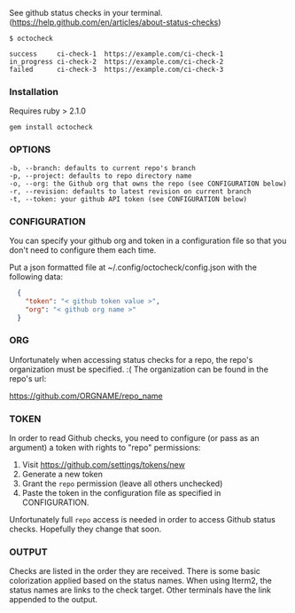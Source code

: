See github status checks in your terminal. (https://help.github.com/en/articles/about-status-checks)


```
$ octocheck

success     ci-check-1  https://example.com/ci-check-1
in_progress ci-check-2  https://example.com/ci-check-2
failed      ci-check-3  https://example.com/ci-check-3
```

### Installation

Requires ruby > 2.1.0

```
gem install octocheck
```

### OPTIONS

```
-b, --branch: defaults to current repo's branch
-p, --project: defaults to repo directory name
-o, --org: the Github org that owns the repo (see CONFIGURATION below)
-r, --revision: defaults to latest revision on current branch
-t, --token: your github API token (see CONFIGURATION below)
```

### CONFIGURATION

You can specify your github org and token in a configuration file so
that you don't need to configure them each time.

Put a json formatted file at ~/.config/octocheck/config.json with the
following data:

```json
  {
    "token": "< github token value >",
    "org": "< github org name >"
  }
```

### ORG

Unfortunately when accessing status checks for a repo, the repo's
organization must be specified. :(  The organization can be found in
the repo's url:

https://github.com/ORGNAME/repo_name

### TOKEN

In order to read Github checks, you need to configure (or pass as an
argument) a token with rights to "repo" permissions:

1. Visit https://github.com/settings/tokens/new
2. Generate a new token
3. Grant the `repo` permission (leave all others unchecked)
4. Paste the token in the configuration file as specified in CONFIGURATION.

Unfortunately full `repo` access is needed in order to access Github
status checks. Hopefully they change that soon.

### OUTPUT

Checks are listed in the order they are received. There is some basic
colorization applied based on the status names. When using Iterm2, the
status names are links to the check target. Other terminals have the
link appended to the output.

